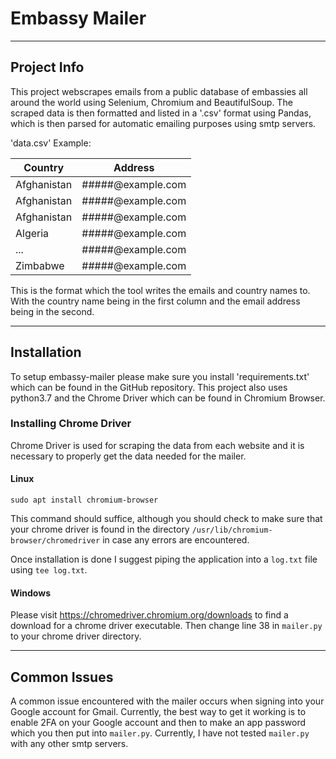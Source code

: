 # Embassy Mailer
---

## Project Info
This project webscrapes emails from a public database of embassies all around the world using Selenium, Chromium and BeautifulSoup. The scraped data is then formatted and listed in a '.csv' format using Pandas, which is then parsed for automatic emailing purposes using smtp servers.

'data.csv' Example:

| Country     | Address         |
|-------------|-----------------|
| Afghanistan | #####@example.com |
| Afghanistan | #####@example.com |
| Afghanistan | #####@example.com |
| Algeria | #####@example.com |
| ...         | #####@example.com |
| Zimbabwe    | #####@example.com |

This is the format which the tool writes the emails and country names to. With the country name being in the first column and the email address being in the second.

---
## Installation
To setup embassy-mailer please make sure you install 'requirements.txt' which can be found in the GitHub repository. This project also uses python3.7 and the Chrome Driver which can be found in Chromium Browser.

### Installing Chrome Driver
Chrome Driver is used for scraping the data from each website and it is necessary to properly get the data needed for the mailer.

#### Linux
```properties
sudo apt install chromium-browser
```
This command should suffice, although you should check to make sure that your chrome driver is found in the directory ```/usr/lib/chromium-browser/chromedriver``` in case any errors are encountered.

Once installation is done I suggest piping the application into a ```log.txt``` file  using ```tee log.txt```.

#### Windows
Please visit https://chromedriver.chromium.org/downloads to find a download for a chrome driver executable. Then change line 38 in ```mailer.py``` to your chrome driver directory.


---
## Common Issues
A common issue encountered with the mailer occurs when signing into your Google account for Gmail. Currently, the best way to get it working is to enable 2FA on your Google account and then to make an app password which you then put into ```mailer.py```. Currently, I have not tested ```mailer.py``` with any other smtp servers.
